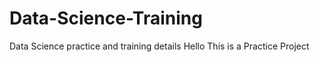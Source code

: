 # Data-Science-Training
Data Science practice and training details
Hello 
This is a Practice Project 
